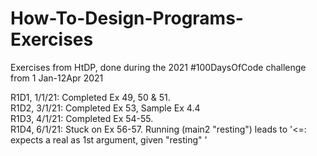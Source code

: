 # How-To-Design-Programs-Exercises
Exercises from HtDP, done during the 2021 #100DaysOfCode challenge from 1 Jan-12Apr 2021

R1D1, 1/1/21: Completed Ex 49, 50 & 51.<br />
R1D2, 3/1/21: Completed Ex 53, Sample Ex 4.4<br />
R1D3, 4/1/21: Completed Ex 54-55. <br />
R1D4, 6/1/21: Stuck on Ex 56-57. Running (main2 "resting") leads to
'<=: expects a real as 1st argument, given "resting" ' <br />
